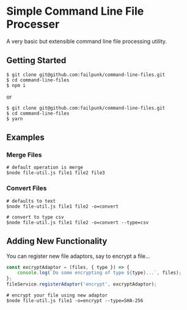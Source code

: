 # Simple Command Line File Processer

A very basic but extensible command line file processing utility.

## Getting Started

```
$ git clone git@github.com:failpunk/command-line-files.git
$ cd command-line-files
$ npm i
```
or
```
$ git clone git@github.com:failpunk/command-line-files.git
$ cd command-line-files
$ yarn
```

## Examples

### Merge Files

```
# default operation is merge
$node file-util.js file1 file2 file3
```

### Convert Files

```
# defaults to text
$node file-util.js file1 file2 -o=convert

# convert to type csv
$node file-util.js file1 file2 -o=convert --type=csv
```

## Adding New Functionality

You can register new file adaptors, say to encrypt a file...
``` javascript
const excryptAdaptor = (files, { type }) => {
    console.log(`Do some encrypting of type ${type}...`, files);
};
fileService.registerAdaptor('encrypt', excryptAdaptor);
```

```
# encrypt your file using new adaptor
$node file-util.js file1 -o=encrypt --type=SHA-256
```
